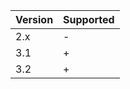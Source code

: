 | Version | Supported          |
| ------- | ------------------ |
| 2.x     | -                  |
| 3.1     | +                  |
| 3.2     | +                  |

